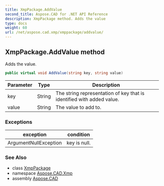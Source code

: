 ```yaml
---
title: XmpPackage.AddValue
second_title: Aspose.CAD for .NET API Reference
description: XmpPackage method. Adds the value
type: docs
weight: 60
url: /net/aspose.cad.xmp/xmppackage/addvalue/
---
```

## XmpPackage.AddValue method

Adds the value.

```csharp
public virtual void AddValue(string key, string value)
```

| Parameter | Type | Description |
| --- | --- | --- |
| key | String | The string representation of key that is identified with added value. |
| value | String | The value to add to. |

### Exceptions

| exception | condition |
| --- | --- |
| ArgumentNullException | key is null. |

### See Also

* class [XmpPackage](../)
* namespace [Aspose.CAD.Xmp](../../xmppackage/)
* assembly [Aspose.CAD](../../../)


